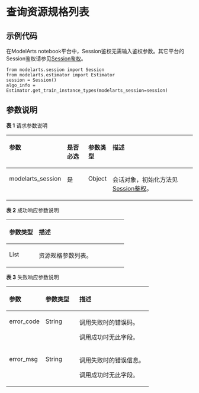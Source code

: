 # 查询资源规格列表<a name="modelarts_04_0191"></a>

## 示例代码<a name="zh-cn_topic_0160574646_section5592153085519"></a>

在ModelArts notebook平台中，Session鉴权无需输入鉴权参数。其它平台的Session鉴权请参见[Session鉴权](Session鉴权概述.md)。

```
from modelarts.session import Session
from modelarts.estimator import Estimator
session = Session()
algo_info = Estimator.get_train_instance_types(modelarts_session=session)
```

## 参数说明<a name="zh-cn_topic_0160574646_section14139153717410"></a>

**表 1**  请求参数说明

<a name="zh-cn_topic_0160574646_table155461191218"></a>
<table><thead align="left"><tr id="zh-cn_topic_0160574646_row254817912212"><th class="cellrowborder" valign="top" width="25.630000000000003%" id="mcps1.2.5.1.1"><p id="zh-cn_topic_0160574646_p12549899214"><a name="zh-cn_topic_0160574646_p12549899214"></a><a name="zh-cn_topic_0160574646_p12549899214"></a>参数</p>
</th>
<th class="cellrowborder" valign="top" width="12.410000000000002%" id="mcps1.2.5.1.2"><p id="zh-cn_topic_0160574646_p3552101193813"><a name="zh-cn_topic_0160574646_p3552101193813"></a><a name="zh-cn_topic_0160574646_p3552101193813"></a>是否必选</p>
</th>
<th class="cellrowborder" valign="top" width="11.310000000000002%" id="mcps1.2.5.1.3"><p id="zh-cn_topic_0160574646_p1755169172118"><a name="zh-cn_topic_0160574646_p1755169172118"></a><a name="zh-cn_topic_0160574646_p1755169172118"></a>参数类型</p>
</th>
<th class="cellrowborder" valign="top" width="50.650000000000006%" id="mcps1.2.5.1.4"><p id="zh-cn_topic_0160574646_p55521998211"><a name="zh-cn_topic_0160574646_p55521998211"></a><a name="zh-cn_topic_0160574646_p55521998211"></a>描述</p>
</th>
</tr>
</thead>
<tbody><tr id="zh-cn_topic_0160574646_row8893215413"><td class="cellrowborder" valign="top" width="25.630000000000003%" headers="mcps1.2.5.1.1 "><p id="zh-cn_topic_0160574646_p6891421842"><a name="zh-cn_topic_0160574646_p6891421842"></a><a name="zh-cn_topic_0160574646_p6891421842"></a>modelarts_session</p>
</td>
<td class="cellrowborder" valign="top" width="12.410000000000002%" headers="mcps1.2.5.1.2 "><p id="zh-cn_topic_0160574646_p68972047"><a name="zh-cn_topic_0160574646_p68972047"></a><a name="zh-cn_topic_0160574646_p68972047"></a>是</p>
</td>
<td class="cellrowborder" valign="top" width="11.310000000000002%" headers="mcps1.2.5.1.3 "><p id="zh-cn_topic_0160574646_p158912219419"><a name="zh-cn_topic_0160574646_p158912219419"></a><a name="zh-cn_topic_0160574646_p158912219419"></a>Object</p>
</td>
<td class="cellrowborder" valign="top" width="50.650000000000006%" headers="mcps1.2.5.1.4 "><p id="zh-cn_topic_0160574646_p1689152543"><a name="zh-cn_topic_0160574646_p1689152543"></a><a name="zh-cn_topic_0160574646_p1689152543"></a>会话对象，初始化方法见<a href="Session鉴权概述.md">Session鉴权</a>。</p>
</td>
</tr>
</tbody>
</table>

**表 2**  成功响应参数说明

<a name="zh-cn_topic_0160574646_table973120224596"></a>
<table><thead align="left"><tr id="zh-cn_topic_0160574646_row2731522195910"><th class="cellrowborder" valign="top" width="25.2%" id="mcps1.2.3.1.1"><p id="zh-cn_topic_0160574646_p117308225593"><a name="zh-cn_topic_0160574646_p117308225593"></a><a name="zh-cn_topic_0160574646_p117308225593"></a>参数类型</p>
</th>
<th class="cellrowborder" valign="top" width="74.8%" id="mcps1.2.3.1.2"><p id="zh-cn_topic_0160574646_p2730132255915"><a name="zh-cn_topic_0160574646_p2730132255915"></a><a name="zh-cn_topic_0160574646_p2730132255915"></a>描述</p>
</th>
</tr>
</thead>
<tbody><tr id="zh-cn_topic_0160574646_row1873172215912"><td class="cellrowborder" valign="top" width="25.2%" headers="mcps1.2.3.1.1 "><p id="zh-cn_topic_0160574646_p117311922115916"><a name="zh-cn_topic_0160574646_p117311922115916"></a><a name="zh-cn_topic_0160574646_p117311922115916"></a>List</p>
</td>
<td class="cellrowborder" valign="top" width="74.8%" headers="mcps1.2.3.1.2 "><p id="zh-cn_topic_0160574646_p6731182225914"><a name="zh-cn_topic_0160574646_p6731182225914"></a><a name="zh-cn_topic_0160574646_p6731182225914"></a>资源规格参数列表。</p>
</td>
</tr>
</tbody>
</table>

**表 3**  失败响应参数说明

<a name="zh-cn_topic_0160574646_table55928961173927"></a>
<table><thead align="left"><tr id="zh-cn_topic_0160574646_row40618446173927"><th class="cellrowborder" valign="top" width="25.490000000000002%" id="mcps1.2.4.1.1"><p id="zh-cn_topic_0160574646_p1631242217407"><a name="zh-cn_topic_0160574646_p1631242217407"></a><a name="zh-cn_topic_0160574646_p1631242217407"></a>参数</p>
</th>
<th class="cellrowborder" valign="top" width="23.72%" id="mcps1.2.4.1.2"><p id="zh-cn_topic_0160574646_p5427574117407"><a name="zh-cn_topic_0160574646_p5427574117407"></a><a name="zh-cn_topic_0160574646_p5427574117407"></a>参数类型</p>
</th>
<th class="cellrowborder" valign="top" width="50.79%" id="mcps1.2.4.1.3"><p id="zh-cn_topic_0160574646_p12364118914"><a name="zh-cn_topic_0160574646_p12364118914"></a><a name="zh-cn_topic_0160574646_p12364118914"></a>描述</p>
</th>
</tr>
</thead>
<tbody><tr id="zh-cn_topic_0160574646_row11062410173927"><td class="cellrowborder" valign="top" width="25.490000000000002%" headers="mcps1.2.4.1.1 "><p id="zh-cn_topic_0160574646_p688954611624"><a name="zh-cn_topic_0160574646_p688954611624"></a><a name="zh-cn_topic_0160574646_p688954611624"></a>error_code</p>
</td>
<td class="cellrowborder" valign="top" width="23.72%" headers="mcps1.2.4.1.2 "><p id="zh-cn_topic_0160574646_p3804851211624"><a name="zh-cn_topic_0160574646_p3804851211624"></a><a name="zh-cn_topic_0160574646_p3804851211624"></a>String</p>
</td>
<td class="cellrowborder" valign="top" width="50.79%" headers="mcps1.2.4.1.3 "><p id="zh-cn_topic_0160574646_p156551524172412"><a name="zh-cn_topic_0160574646_p156551524172412"></a><a name="zh-cn_topic_0160574646_p156551524172412"></a>调用失败时的错误码。</p>
<p id="zh-cn_topic_0160574646_p6203060911624"><a name="zh-cn_topic_0160574646_p6203060911624"></a><a name="zh-cn_topic_0160574646_p6203060911624"></a>调用成功时无此字段。</p>
</td>
</tr>
<tr id="zh-cn_topic_0160574646_row52351653173927"><td class="cellrowborder" valign="top" width="25.490000000000002%" headers="mcps1.2.4.1.1 "><p id="zh-cn_topic_0160574646_p4368550411624"><a name="zh-cn_topic_0160574646_p4368550411624"></a><a name="zh-cn_topic_0160574646_p4368550411624"></a>error_msg</p>
</td>
<td class="cellrowborder" valign="top" width="23.72%" headers="mcps1.2.4.1.2 "><p id="zh-cn_topic_0160574646_p6574380911624"><a name="zh-cn_topic_0160574646_p6574380911624"></a><a name="zh-cn_topic_0160574646_p6574380911624"></a>String</p>
</td>
<td class="cellrowborder" valign="top" width="50.79%" headers="mcps1.2.4.1.3 "><p id="zh-cn_topic_0160574646_p1277593619"><a name="zh-cn_topic_0160574646_p1277593619"></a><a name="zh-cn_topic_0160574646_p1277593619"></a>调用失败时的错误信息。</p>
<p id="zh-cn_topic_0160574646_p2364831411624"><a name="zh-cn_topic_0160574646_p2364831411624"></a><a name="zh-cn_topic_0160574646_p2364831411624"></a>调用成功时无此字段。</p>
</td>
</tr>
</tbody>
</table>

